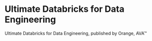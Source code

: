 # Ultimate Databricks for Data Engineering
Ultimate Databricks for Data Engineering, published by Orange, AVA™
